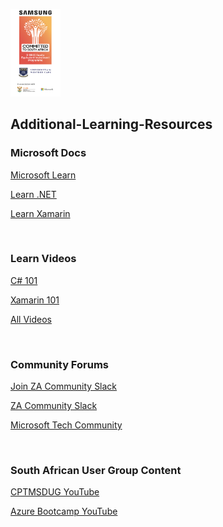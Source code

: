 <p align="left">
  <img src="images/samsunglogo.png" width="80" title="Future Innovation">
</p>

## Additional-Learning-Resources


### Microsoft Docs

[Microsoft Learn](https://docs.microsoft.com/en-us/learn/)


[Learn .NET](https://dotnet.microsoft.com/learn)

[Learn Xamarin](https://docs.microsoft.com/en-us/xamarin/)

<br/>

### Learn Videos

[C# 101](https://www.youtube.com/playlist?list=PLdo4fOcmZ0oVxKLQCHpiUWun7vlJJvUiN)

[Xamarin 101](https://www.youtube.com/playlist?list=PLdo4fOcmZ0oU10SXt2W58pu2L0v2dOW-1)

[All Videos](https://dotnet.microsoft.com/learn/videos)

<br/>

### Community Forums

[Join ZA Community Slack](https://zatech.co.za/)

[ZA Community Slack](http://zatech.slack.com/)

[Microsoft Tech Community](https://techcommunity.microsoft.com/)

<br/>

### South African User Group Content

[CPTMSDUG YouTube](https://www.youtube.com/channel/UCxGdivsVOI_Dgt2UnXTLzAg/videos)

[Azure Bootcamp YouTube](https://www.youtube.com/channel/UC8oZfTufAU5i4Q-LGYlTQfQ)


